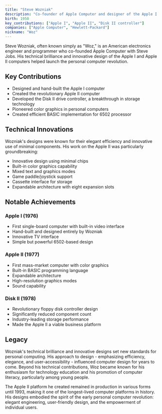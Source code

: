```yaml
---
title: "Steve Wozniak"
description: "Co-founder of Apple Computer and designer of the Apple I and Apple II computers"
birth: 1950
key_contributions: ["Apple I", "Apple II", "Disk II controller"]
companies: ["Apple Computer", "Hewlett-Packard"]
nickname: "Woz"
---
```


Steve Wozniak, often known simply as "Woz," is an American electronics engineer and programmer who co-founded Apple Computer with Steve Jobs. His technical brilliance and innovative design of the Apple I and Apple II computers helped launch the personal computer revolution.

## Key Contributions

- Designed and hand-built the Apple I computer
- Created the revolutionary Apple II computer
- Developed the Disk II drive controller, a breakthrough in storage technology
- Pioneered color graphics in personal computers
- Created efficient BASIC implementation for 6502 processor

## Technical Innovations

Wozniak's designs were known for their elegant efficiency and innovative use of minimal components. His work on the Apple II was particularly groundbreaking:

- Innovative design using minimal chips
- Built-in color graphics capability
- Mixed text and graphics modes
- Game paddle/joystick support
- Cassette interface for storage
- Expandable architecture with eight expansion slots

## Notable Achievements

### Apple I (1976)
- First single-board computer with built-in video interface
- Hand-built and designed entirely by Wozniak
- Innovative TV interface
- Simple but powerful 6502-based design

### Apple II (1977)
- First mass-market computer with color graphics
- Built-in BASIC programming language
- Expandable architecture
- High-resolution graphics modes
- Sound capability

### Disk II (1978)
- Revolutionary floppy disk controller design
- Significantly reduced component count
- Industry-leading storage performance
- Made the Apple II a viable business platform

## Legacy

Wozniak's technical brilliance and innovative designs set new standards for personal computing. His approach to design - emphasizing efficiency, elegance, and user-accessibility - influenced computer design for years to come. Beyond his technical contributions, Woz became known for his enthusiasm for technology education and his promotion of computer literacy, particularly among young people.

The Apple II platform he created remained in production in various forms until 1993, making it one of the longest-lived computer platforms in history. His designs embodied the spirit of the early personal computer revolution: elegant engineering, user-friendly design, and the empowerment of individual users. 